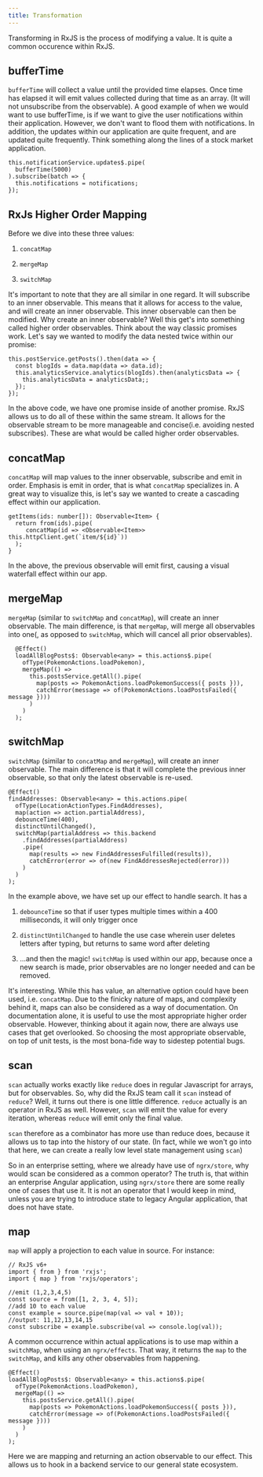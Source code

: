 ```yaml
---
title: Transformation
---
```


Transforming in RxJS is the process of modifying a value. It is quite a
common occurence within RxJS.

bufferTime
----------

`bufferTime` will collect a value until the provided time elapses. Once
time has elapsed it will emit values collected during that time as an
array. (It will not unsubscribe from the observable). A good example of
when we would want to use bufferTime, is if we want to give the user
notifications within their application. However, we don't want to flood
them with notifications. In addition, the updates within our application
are quite frequent, and are updated quite frequently. Think something
along the lines of a stock market application.

    this.notificationService.updates$.pipe(
      bufferTime(5000)
    ).subscribe(batch => {
      this.notifications = notifications;
    });  

RxJs Higher Order Mapping
-------------------------

Before we dive into these three values:

1.  `concatMap`

2.  `mergeMap`

3.  `switchMap`

It's important to note that they are all similar in one regard. It will
subscribe to an inner observable. This means that it allows for access
to the value, and will create an inner observable. This inner observable
can then be modified. Why create an inner observable? Well this get's
into something called higher order observables. Think about the way
classic promises work. Let's say we wanted to modify the data nested
twice within our promise:

    this.postService.getPosts().then(data => {
      const blogIds = data.map(data => data.id);
      this.analyticsService.analytics(blogIds).then(analyticsData => {
        this.analyticsData = analyticsData;; 
      });
    });  

In the above code, we have one promise inside of another promise. RxJS
allows us to do all of these within the same stream. It allows for the
observable stream to be more manageable and concise(i.e. avoiding nested
subscribes). These are what would be called higher order observables.

concatMap
---------

`concatMap` will map values to the inner observable, subscribe and emit
in order. Emphasis is emit in order, that is what `concatMap`
specializes in. A great way to visualize this, is let's say we wanted to
create a cascading effect within our application.

``` {caption="data-table.component.ts"}
getItems(ids: number[]): Observable<Item> {
  return from(ids).pipe(
     concatMap(id => <Observable<Item>> this.httpClient.get(`item/${id}`))
  );
}
```

In the above, the previous observable will emit first, causing a visual
waterfall effect within our app.

mergeMap
--------

`mergeMap` (similar to `switchMap` and `concatMap`), will create an
inner observable. The main difference, is that `mergeMap`, will merge
all observables into one(, as opposed to `switchMap`, which will cancel
all prior observables).

``` {caption="mergeMap example"}
  @Effect()
  loadAllBlogPosts$: Observable<any> = this.actions$.pipe(
    ofType(PokemonActions.loadPokemon),
    mergeMap(() =>
      this.postsService.getAll().pipe(
        map(posts => PokemonActions.loadPokemonSuccess({ posts })),
        catchError(message => of(PokemonActions.loadPostsFailed({ message })))
      )
    )
  );  
```

switchMap
---------

`switchMap` (similar to `concatMap` and `mergeMap`), will create an
inner observable. The main difference is that it will complete the
previous inner observable, so that only the latest observable is
re-used.

``` {caption="search-bar.component.ts"}
@Effect()
findAddresses: Observable<any> = this.actions.pipe(
  ofType(LocationActionTypes.FindAddresses),
  map(action => action.partialAddress),
  debounceTime(400),
  distinctUntilChanged(),
  switchMap(partialAddress => this.backend
    .findAddresses(partialAddress)
    .pipe(
      map(results => new FindAddressesFulfilled(results)),
      catchError(error => of(new FindAddressesRejected(error)))
    )
  )
);  
```

In the example above, we have set up our effect to handle search. It has
a

1.  `debounceTime` so that if user types multiple times within a 400
    milliseconds, it will only trigger once

2.  `distinctUntilChanged` to handle the use case wherein user deletes
    letters after typing, but returns to same word after deleting

3.  \...and then the magic! `switchMap` is used within our app, because
    once a new search is made, prior observables are no longer needed
    and can be removed.

It's interesting. While this has value, an alternative option could have
been used, i.e. `concatMap`. Due to the finicky nature of maps, and
complexity behind it, maps can also be considered as a way of
documentation. On documentation alone, it is useful to use the most
appropriate higher order observable. However, thinking about it again
now, there are always use cases that get overlooked. So choosing the
most appropriate observable, on top of unit tests, is the most bona-fide
way to sidestep potential bugs.

scan
----

`scan` actually works exactly like `reduce` does in regular Javascript
for arrays, but for observables. So, why did the RxJS team call it
`scan` instead of `reduce`? Well, it turns out there is one little
difference. `reduce` actually is an operator in RxJS as well. However,
`scan` will emit the value for every iteration, whereas `reduce` will
emit only the final value.

`scan` therefore as a combinator has more use than reduce does, because
it allows us to tap into the history of our state. (In fact, while we
won't go into that here, we can create a really low level state
management using `scan`)

So in an enterprise setting, where we already have use of `ngrx/store`,
why would scan be considered as a common operator? The truth is, that
within an enterprise Angular application, using `ngrx/store` there are
some really one of cases that use it. It is not an operator that I would
keep in mind, unless you are trying to introduce state to legacy Angular
application, that does not have state.

map
---

`map` will apply a projection to each value in source. For instance:

``` {caption="rxjs map example"}
// RxJS v6+
import { from } from 'rxjs';
import { map } from 'rxjs/operators';

//emit (1,2,3,4,5)
const source = from([1, 2, 3, 4, 5]);
//add 10 to each value
const example = source.pipe(map(val => val + 10));
//output: 11,12,13,14,15
const subscribe = example.subscribe(val => console.log(val));
```

A common occurrence within actual applications is to use map within a
`switchMap`, when using an `ngrx/effects`. That way, it returns the
`map` to the `switchMap`, and kills any other observables from
happening.

``` {caption="map example"}
@Effect()
loadAllBlogPosts$: Observable<any> = this.actions$.pipe(
  ofType(PokemonActions.loadPokemon),
  mergeMap(() =>
    this.postsService.getAll().pipe(
      map(posts => PokemonActions.loadPokemonSuccess({ posts })),
      catchError(message => of(PokemonActions.loadPostsFailed({ message })))
    )
  )
);  
```

Here we are mapping and returning an action observable to our effect.
This allows us to hook in a backend service to our general state
ecosystem.

